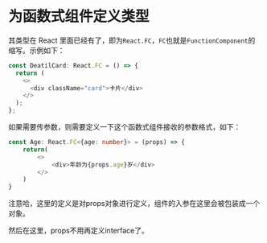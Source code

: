# 为函数式组件定义类型

其类型在 React 里面已经有了，即为`React.FC`，`FC`也就是`FunctionComponent`的缩写。示例如下：

```ts
const DeatilCard: React.FC = () => {
  return (
    <>
      <div className="card">卡片</div>
    </>
  );
};
```

如果需要传参数，则需要定义一下这个函数式组件接收的参数格式，如下：

```ts
const Age: React.FC<{age: number}> = (props) => {
    return(
        <>
            <div>年龄为{props.age}岁</div>
        </>
    )
}
```

注意哈，这里的定义是对props对象进行定义，组件的入参在这里会被包装成一个对象。

然后在这里，props不用再定义interface了。
